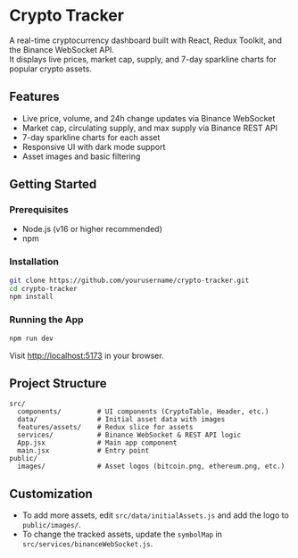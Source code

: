 # Crypto Tracker

A real-time cryptocurrency dashboard built with React, Redux Toolkit, and the Binance WebSocket API.  
It displays live prices, market cap, supply, and 7-day sparkline charts for popular crypto assets.

## Features

- Live price, volume, and 24h change updates via Binance WebSocket
- Market cap, circulating supply, and max supply via Binance REST API
- 7-day sparkline charts for each asset
- Responsive UI with dark mode support
- Asset images and basic filtering

## Getting Started

### Prerequisites

- Node.js (v16 or higher recommended)
- npm

### Installation

```bash
git clone https://github.com/yourusername/crypto-tracker.git
cd crypto-tracker
npm install
```

### Running the App

```bash
npm run dev
```

Visit [http://localhost:5173](http://localhost:5173) in your browser.

## Project Structure

```
src/
  components/         # UI components (CryptoTable, Header, etc.)
  data/               # Initial asset data with images
  features/assets/    # Redux slice for assets
  services/           # Binance WebSocket & REST API logic
  App.jsx             # Main app component
  main.jsx            # Entry point
public/
  images/             # Asset logos (bitcoin.png, ethereum.png, etc.)
```

## Customization

- To add more assets, edit `src/data/initialAssets.js` and add the logo to `public/images/`.
- To change the tracked assets, update the `symbolMap` in `src/services/binanceWebSocket.js`.
